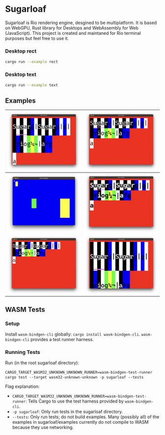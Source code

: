 # Sugarloaf

Sugarloaf is Rio rendering engine, desgined to be multiplatform. It is based on WebGPU, Rust library for Desktops and WebAssembly for Web (JavaScript). This project is created and maintaned for Rio terminal purposes but feel free to use it.

### Desktop rect

```bash
cargo run --example rect
```

### Desktop text

```bash
cargo run --example text
```

## Examples

| ![Demo sugarloaf 1](resources/demo-sugarloaf-1.png) | ![Demo sugarloaf 2](resources/demo-sugarloaf-2.png) |
| ----------- | ----------- |
| ![Demo Rect](resources/demo-rect.png) | ![Demo sugarloaf 3](resources/demo-sugarloaf-3.png) |
| ![Demo sugarloaf 4](resources/demo-sugarloaf-4.png) | ![Demo sugarloaf 5](resources/demo-sugarloaf-5.png) |

## WASM Tests

### Setup

Install `wasm-bindgen-cli` globally: `cargo install wasm-bindgen-cli`.
`wasm-bindgen-cli` provides a test runner harness.

### Running Tests

Run (in the root sugarloaf directory):

```
CARGO_TARGET_WASM32_UNKNOWN_UNKNOWN_RUNNER=wasm-bindgen-test-runner cargo test --target wasm32-unknown-unknown -p sugarloaf --tests
```

Flag explanation:

- `CARGO_TARGET_WASM32_UNKNOWN_UNKNOWN_RUNNER=wasm-bindgen-test-runner`: Tells
  Cargo to use the test harness provided by `wasm-bindgen-cli`.
- `-p sugarloaf`: Only run tests in the sugarloaf directory.
- `--tests`: Only run tests; do not build examples. Many (possibly all) of the
  examples in sugarloaf/examples currently do not compile to WASM because they
  use networking.
